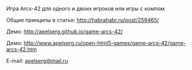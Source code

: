 ﻿Игра Arcs-42 для одного и двоих игроков или игры с компом

Общие принципы в статье: http://habrahabr.ru/post/259465/

Демо: http://apelserg.github.io/game-arcs-42/

Демо: http://www.apelserg.ru/open-html5-games/game-arcs-42/game-arcs-42.htm

E-mail: apelserg@mail.ru
